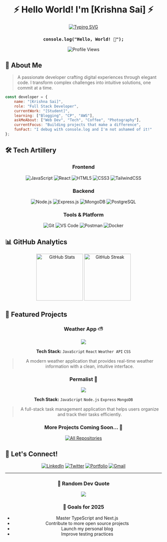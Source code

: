 <div align="center">
  
# ⚡️ Hello World! I'm [Krishna Sai] ⚡️

[![Typing SVG](https://readme-typing-svg.herokuapp.com?font=Fira+Code&weight=500&size=25&pause=1000&color=6C33F7&background=020203&center=true&vCenter=true&width=435&lines=Software+Engineer;Full+Stack+Developer;Problem+Solver)](https://git.io/typing-svg)

### `console.log("Hello, World! 👋");`

</div>

<div align="center">
  <img src="https://komarev.com/ghpvc/?username=your-username&style=for-the-badge&color=blueviolet" alt="Profile Views"/>
</div>

## 🚀 About Me

> A passionate developer crafting digital experiences through elegant code. I transform complex challenges into intuitive solutions, one commit at a time.

```javascript
const developer = {
    name: "[Krishna Sai]",
    role: "Full Stack Developer",
    currentWork: "[Student]",
    learning: ["Blogging", "CP", "AWS"],
    askMeAbout: ["Web Dev", "Tech", "Coffee", "Photography"],
    currentFocus: "Building projects that make a difference",
    funFact: "I debug with console.log and I'm not ashamed of it!"
};
```

## 🛠️ Tech Artillery

<div align="center">

### Frontend
![JavaScript](https://img.shields.io/badge/JavaScript-F7DF1E?style=for-the-badge&logo=javascript&logoColor=black)
![React](https://img.shields.io/badge/React-20232A?style=for-the-badge&logo=react&logoColor=61DAFB)
![HTML5](https://img.shields.io/badge/HTML5-E34F26?style=for-the-badge&logo=html5&logoColor=white)
![CSS3](https://img.shields.io/badge/CSS3-1572B6?style=for-the-badge&logo=css3&logoColor=white)
![TailwindCSS](https://img.shields.io/badge/Tailwind_CSS-38B2AC?style=for-the-badge&logo=tailwind-css&logoColor=white)

### Backend
![Node.js](https://img.shields.io/badge/Node.js-339933?style=for-the-badge&logo=nodedotjs&logoColor=white)
![Express.js](https://img.shields.io/badge/Express.js-000000?style=for-the-badge&logo=express&logoColor=white)
![MongoDB](https://img.shields.io/badge/MongoDB-4EA94B?style=for-the-badge&logo=mongodb&logoColor=white)
![PostgreSQL](https://img.shields.io/badge/PostgreSQL-316192?style=for-the-badge&logo=postgresql&logoColor=white)

### Tools & Platform
![Git](https://img.shields.io/badge/GIT-E44C30?style=for-the-badge&logo=git&logoColor=white)
![VS Code](https://img.shields.io/badge/VSCode-0078D4?style=for-the-badge&logo=visual%20studio%20code&logoColor=white)
![Postman](https://img.shields.io/badge/Postman-FF6C37?style=for-the-badge&logo=Postman&logoColor=white)
![Docker](https://img.shields.io/badge/Docker-2CA5E0?style=for-the-badge&logo=docker&logoColor=white)

</div>

## 📊 GitHub Analytics

<div align="center">
  <img src="https://github-readme-stats.vercel.app/api?username=Krishnasai8500&show_icons=true&theme=tokyonight" alt="GitHub Stats" height="150"/>
  <img src="https://github-readme-streak-stats.herokuapp.com/?user=Krishnasai8500&theme=tokyonight" alt="GitHub Streak" height="150"/>
</div>

## 🌟 Featured Projects

<div align="center">

### Weather App ⛅
<a href="https://github.com/Krishnasai8500/Whether-app">
  <img src="https://github-readme-stats.vercel.app/api/pin/?username=Krishnasai8500&repo=Whether-app&theme=tokyonight" />
</a>

**Tech Stack:** `JavaScript` `React` `Weather API` `CSS`
> A modern weather application that provides real-time weather information with a clean, intuitive interface.

### Permalist 📝
<a href="https://github.com/Krishnasai8500/Permalist">
  <img src="https://github-readme-stats.vercel.app/api/pin/?username=Krishnasai8500&repo=Permalist&theme=tokyonight" />
</a>

**Tech Stack:** `JavaScript` `Node.js` `Express` `MongoDB`
> A full-stack task management application that helps users organize and track their tasks efficiently.

### More Projects Coming Soon... 🚀

[![All Repositories](https://custom-icon-badges.herokuapp.com/badge/-All%20Repos-2962FF?style=for-the-badge&logoColor=white&logo=repo)](https://github.com/Krishnasai8500?tab=repositories)
</div>

## 🤝 Let's Connect!

<div align="center">

[![LinkedIn](https://img.shields.io/badge/LinkedIn-0077B5?style=for-the-badge&logo=linkedin&logoColor=white)](https://www.linkedin.com/in/krishnasaip/)
[![Twitter](https://img.shields.io/badge/Twitter-1DA1F2?style=for-the-badge&logo=twitter&logoColor=white)](https://x.com/Krishna528131)
[![Portfolio](https://img.shields.io/badge/Portfolio-FF5722?style=for-the-badge&logo=todoist&logoColor=white)](YOUR_PORTFOLIO_URL)
[![Gmail](https://img.shields.io/badge/Gmail-D14836?style=for-the-badge&logo=gmail&logoColor=white)](mailto:krishnasaipasumarthi0804@gmail.com)

</div>

---

<div align="center">
  
### 💭 Random Dev Quote
![](https://quotes-github-readme.vercel.app/api?type=horizontal&theme=radical)

### 🎯 Goals for 2025
- Master TypeScript and Next.js
- Contribute to more open source projects
- Launch my personal blog
- Improve testing practices

</div>

<!--
Easter egg: You found a secret! 🎉
Thanks for visiting my profile. Hope you found something interesting!
-->
